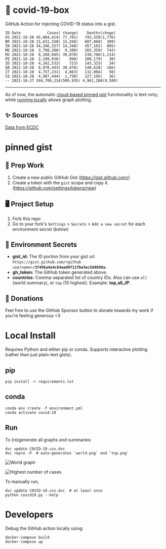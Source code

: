 # 🏥 covid-19-box

GitHub Action for injecting COVID-19 status into a gist.

```
ID Date            Cases( change)    Deaths(chnge)
US 2021-10-28 45,804,414( 77,701)   743,358(1,776)
BR 2021-10-28 21,631,330( 15,268)   607,068(  389)
IN 2021-10-28 34,246,157( 14,348)   457,191(  805)
ME 2021-10-28  3,798,286(  9,300)   283,359(  743)
RU 2021-10-28  8,260,045( 39,070)   230,786(1,114)
PE 2021-10-28  2,199,036(    998)   200,179(   30)
ID 2021-10-28  4,242,532(    723)   143,333(   34)
GB 2021-10-28  8,978,443( 39,478)   140,628(  166)
IT 2021-10-28  4,757,231(  4,863)   132,004(   50)
CO 2021-10-28  4,997,444(  1,750)   127,195(   36)
-- 2021-10-27 244,709,214(509,935) 4,961,268(9,589)
```

---

As of now, the automatic [cloud-based pinned gist](#pinned-gist) functionality is text-only;
while [running locally](#local-install) allows graph plotting.

## ✨ Sources

[Data from ECDC](https://www.ecdc.europa.eu/en/publications-data/download-todays-data-geographic-distribution-covid-19-cases-worldwide)

# pinned gist

## 🎒 Prep Work
1. Create a new public GitHub Gist (https://gist.github.com/)
1. Create a token with the `gist` scope and copy it. (https://github.com/settings/tokens/new)

## 🖥 Project Setup
1. Fork this repo
1. Go to your fork's `Settings` > `Secrets` > `Add a new secret` for each environment secret (below)

## 🤫 Environment Secrets
- **gist_id:** The ID portion from your gist url `https://gist.github.com/<github username>/`**`37496a4e4c84aed9711fbe3ec560888a`**.
- **gh_token:** The GitHub token generated above.
- **countries:** Comma-separated list of country IDs. Also can use `all` (world summary), or `top` (10 highest). Example: **top,all,JP**.

## 💸 Donations

Feel free to use the GitHub Sponsor button to donate towards my work if you're feeling generous <3

# Local Install

Requires Python and either pip or conda. Supports interactive plotting (rather than just plain-text gists).

## pip

```
pip install -r requirements.txt
```

## conda

```
conda env create -f environment.yml
conda activate covid-19
```

## Run

To (re)generate all graphs and summaries:

```
dvc update COVID-19.csv.dvc
dvc repro -P  # auto-generates `world.png` and `top.png`
```

![World graph](world.png)

![Highest number of cases](top.png)

To manually run,

```
dvc update COVID-19.csv.dvc  # at least once
python covid19.py --help
```

# Developers

Debug the GitHub action locally using:

```
docker-compose build
docker-compose up
```
